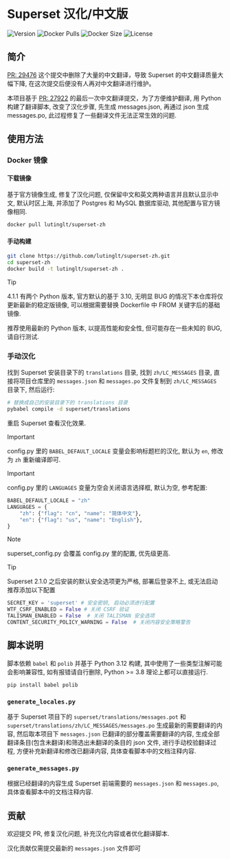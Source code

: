 # Superset 汉化/中文版

![Version](https://img.shields.io/docker/v/lutinglt/superset-zh/latest?arch=amd64&sort=semver&color=066da5) ![Docker Pulls](https://img.shields.io/docker/pulls/lutinglt/superset-zh.svg?style=flat&label=pulls&logo=docker) ![Docker Size](https://img.shields.io/docker/image-size/lutinglt/superset-zh/latest?color=066da5&label=size) ![License](https://img.shields.io/github/license/lutinglt/superset-zh)

## 简介

[PR: 29476](https://github.com/apache/superset/pull/29476) 这个提交中删除了大量的中文翻译，导致 Superset 的中文翻译质量大幅下降, 在这次提交后便没有人再对中文翻译进行维护。

本项目基于 [PR: 27922](https://github.com/apache/superset/pull/27922) 的最后一次中文翻译提交，为了方便维护翻译, 用 Python 构建了翻译脚本, 改变了汉化步骤, 先生成 messages.json, 再通过 json 生成 messages.po, 此过程修复了一些翻译文件无法正常生效的问题.

## 使用方法

### Docker 镜像

#### 下载镜像

基于官方镜像生成, 修复了汉化问题, 仅保留中文和英文两种语言并且默认显示中文, 默认时区上海, 并添加了 Postgres 和 MySQL 数据库驱动, 其他配置与官方镜像相同.

```bash
docker pull lutinglt/superset-zh
```

#### 手动构建

```bash
git clone https://github.com/lutinglt/superset-zh.git
cd superset-zh
docker build -t lutinglt/superset-zh .
```

> [!TIP]
>
> 4.1.1 有两个 Python 版本, 官方默认的基于 3.10, 无明显 BUG 的情况下本仓库将仅更新最新的稳定版镜像, 可以根据需要替换 Dockerfile 中 FROM 关键字后的基础镜像.
>
> 推荐使用最新的 Python 版本, 以提高性能和安全性, 但可能存在一些未知的 BUG, 请自行测试.

### 手动汉化

找到 Superset 安装目录下的 `translations` 目录, 找到 `zh/LC_MESSAGES` 目录, 直接将项目仓库里的 `messages.json` 和 `messages.po` 文件复制到 `zh/LC_MESSAGES` 目录下, 然后运行:

```bash
# 替换成自己的安装目录下的 translations 目录
pybabel compile -d superset/translations
```

重启 Superset 查看汉化效果.

> [!IMPORTANT]
>
> config.py 里的 `BABEL_DEFAULT_LOCALE` 变量会影响标题栏的汉化, 默认为 `en`, 修改为 `zh` 重新编译即可.

> [!IMPORTANT]
>
> config.py 里的 `LANGUAGES` 变量为空会关闭语言选择框, 默认为空, 参考配置:

```python
BABEL_DEFAULT_LOCALE = "zh"
LANGUAGES = {
    "zh": {"flag": "cn", "name": "简体中文"},
    "en": {"flag": "us", "name": "English"},
}
```

> [!NOTE]
>
> superset_config.py 会覆盖 config.py 里的配置, 优先级更高.

> [!TIP]
>
> Superset 2.1.0 之后安装的默认安全选项更为严格, 部署后登录不上, 或无法启动推荐添加以下配置
>
> ```python
> SECRET_KEY = 'superset' # 安全密钥, 启动必须进行配置
> WTF_CSRF_ENABLED = False # 关闭 CSRF 验证
> TALISMAN_ENABLED = False  # 关闭 TALISMAN 安全选项
> CONTENT_SECURITY_POLICY_WARNING = False  # 关闭内容安全策略警告
> ```

## 脚本说明

脚本依赖 `babel` 和 `polib` 并基于 Python 3.12 构建, 其中使用了一些类型注解可能会影响兼容性, 如有报错请自行删除, Python >= 3.8 理论上都可以直接运行.

```bash
pip install babel polib
```

### `generate_locales.py`

基于 Superset 项目下的 `superset/translations/messages.pot` 和 `superset/translations/zh/LC_MESSAGES/messages.po` 生成最新的需要翻译的内容, 然后取本项目下 `messages.json` 已翻译的部分覆盖需要翻译的内容, 生成全部翻译条目(包含未翻译)和筛选出未翻译的条目的 json 文件, 进行手动校验翻译过程, 方便补充新翻译和修改已翻译内容, 具体查看脚本中的文档注释内容.

### `generate_messages.py`

根据已经翻译的内容生成 Superset 前端需要的 `messages.json` 和 `messages.po`, 具体查看脚本中的文档注释内容.

## 贡献

欢迎提交 PR, 修复汉化问题, 补充汉化内容或者优化翻译脚本.

汉化贡献仅需提交最新的 `messages.json` 文件即可